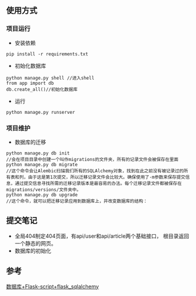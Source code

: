 ## 使用方式
### 项目运行

- 安装依赖

```
pip install -r requirements.txt
```
- 初始化数据库

```
python manage.py shell //进入shell
from app import db
db.create_all()//初始化数据库
```
- 运行

```
python manage.py runserver
```
### 项目维护
- 数据库的迁移

```
python manage.py db init
//会在项目目录中创建一个叫作migrations的文件夹，所有的记录文件会被保存在里面
python manage.py db migrate
//这个命令会让Alembic扫描我们所有的SQLAlchemy对象，找到在此之前没有被记录过的所有表和列，由于这是第1次提交，所以迁移记录文件会比较大。确保使用了-m参数来保存提交信息，通过提交信息寻找所需的迁移记录版本是最容易的办法。每个迁移记录文件都被保存在migrations/versions/文件夹中。
python manage.py db upgrade
//这个命令，就可以把迁移记录应用到数据库上，并改变数据库的结构：
```

## 提交笔记
- 全局404制定404页面，有api/user和api/article两个基础接口， 根目录返回一个静态的网页。
- 数据库的初始化

## 参考
[数据库+Flask-script+flask_sqlalchemy](http://blog.csdn.net/happyanger6/article/details/53947162)